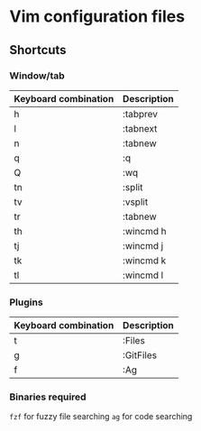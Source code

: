 # Vim configuration files

## Shortcuts

### Window/tab

| Keyboard combination | Description |
| -------------------- | ----------- |
| <Leader>h            | :tabprev    |
| <Leader>l            | :tabnext    |
| <Leader>n            | :tabnew     |
| <Leader>q            | :q          |
| <Leader>Q            | :wq         |
| tn                   | :split      |
| tv                   | :vsplit     |
| tr                   | :tabnew     |
| th                   | :wincmd h   |
| tj                   | :wincmd j   |
| tk                   | :wincmd k   |
| tl                   | :wincmd l   |

### Plugins

| Keyboard combination | Description |
| -------------------- | ----------- |
| <Leader>t            | :Files      |
| <Leader>g            | :GitFiles   |
| <Leader>f            | :Ag         |

### Binaries required

`fzf` for fuzzy file searching
`ag` for code searching
